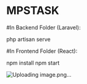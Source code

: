 # MPSTASK

#In Backend Folder (Laravel):

php artisan serve

#In Frontend Folder (React):

npm install 
npm start

![Uploading image.png…]()
